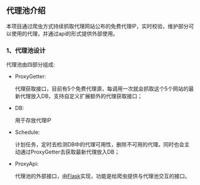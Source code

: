 ## 代理池介绍

本项目通过爬虫方式持续抓取代理网站公布的免费代理IP，实时校验，维护部分可以使用的代理，并通过api的形式提供外部使用。

### 1、代理池设计

  代理池由四部分组成:

* ProxyGetter:

  代理获取接口，目前有5个免费代理源，每调用一次就会抓取这个5个网站的最新代理放入DB，支持自定义扩展额外的代理获取接口；

* DB:

  用于存放代理IP

* Schedule:

  计划任务，定时去检测DB中的代理可用性，删除不可用的代理。同时也会主动通过ProxyGetter去获取最新代理放入DB；

* ProxyApi:

  代理池的外部接口，由[Flask](http://flask.pocoo.org/)实现，功能是给爬虫提供与代理池交互的接口。

